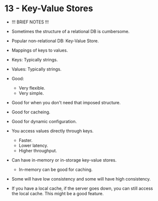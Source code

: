 # 13 - Key-Value Stores

- !!! BRIEF NOTES !!!

- Sometimes the structure of a relational DB is cumbersome.
- Popular non-relational DB: Key-Value Store.
- Mappings of keys to values.
- Keys: Typically strings.
- Values: Typically strings.
- Good:
    - Very flexible.
    - Very simple.
- Good for when you don't need that imposed structure.
- Good for cacheing.
- Good for dynamic configuration.
- You access values directly through keys.
    - Faster.
    - Lower latency.
    - Higher throughput.
- Can have in-memory or in-storage key-value stores.
    - In-memory can be good for caching.
- Some will have low consistency and some will have high consistency.
- If you have a local cache, if the server goes down, you can still access the local cache. This might be a good feature.
